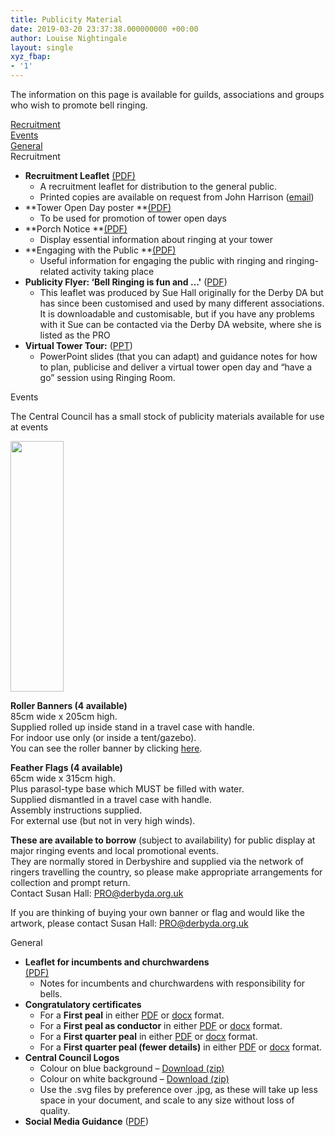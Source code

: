 ```yaml
---
title: Publicity Material
date: 2019-03-20 23:37:38.000000000 +00:00
author: Louise Nightingale
layout: single
xyz_fbap:
- '1'
---
```

The information on this page is available for guilds, associations and groups who wish to promote bell ringing. 

[Recruitment]()  
[Events]()  
[General]()  
Recruitment

  * **Recruitment Leaflet** [(PDF)](../../wp-content/uploads/2016/03/leaflet.pdf) 
      * A recruitment leaflet for distribution to the general public.
      * Printed copies are available on request from John Harrison ([email](mailto:leaflets@cccbr.tunbury.org))
  * **Tower Open Day poster **<a href="../../wp-content/uploads/2018/03/TowerOpenDay_Poster_Customisable.pdf" target="_blank" rel="noopener">(PDF)</a> 
      * To be used for promotion of tower open days
  * **Porch Notice **[(PDF)](../../wp-content/uploads/2018/03/Tower_Porch_Notice_Customisable.pdf) 
      * Display essential information about ringing at your tower
  * **Engaging with the Public **<a href="../../wp-content/uploads/2018/02/CCCBR_Engaging_with_the_Public_1-1.pdf" target="_blank" rel="noopener">(PDF)</a> 
      * Useful information for engaging the public with ringing and ringing-related activity taking place
  * **Publicity Flyer: &#8216;Bell Ringing is fun and &#8230;&apos;** ([PDF](https://cccbr.org.uk/wp-content/uploads/2020/12/RingingFlyer_CCCBR_Customisable.pdf)) 
      * This leaflet was produced by Sue Hall originally for the Derby DA but has since been customised and used by many different associations. It is downloadable and customisable, but if you have any problems with it Sue can be contacted via the Derby DA website, where she is listed as the PRO
  * **Virtual Tower Tour:** ([PPT](https://cccbr.org.uk/wp-content/uploads/2021/01/A-virtual-tower-bell-tour-presenter-notes.pptx)) 
      * PowerPoint slides (that you can adapt) and guidance notes for how to plan, publicise and deliver a virtual tower open day and &#8220;have a go&#8221; session using Ringing Room.

Events

The Central Council has a small stock of publicity materials available for use at events

<img loading="lazy" style="caret-color: #000000; color: #000000; font-family: -webkit-standard;" src="https://cccbr.org.uk/wp-content/uploads/2018/06/Feather_Flag-217x1024.png" alt="" width="85" height="401" /> 

**Roller Banners (4 available)**  
85cm wide x 205cm high.  
Supplied rolled up inside stand in a travel case with handle.  
For indoor use only (or inside a tent/gazebo).  
You can see the roller banner by clicking [here](https://cccbr.org.uk/wp-content/uploads/2021/05/Banner_Design_Roller_V5_highres.pdf).

**Feather Flags (4 available)**  
65cm wide x 315cm high.  
Plus parasol-type base which MUST be filled with water.  
Supplied dismantled in a travel case with handle.  
Assembly instructions supplied.  
For external use (but not in very high winds).

**These are available to borrow** (subject to availability) for public display at major ringing events and local promotional events.  
They are normally stored in Derbyshire and supplied via the network of ringers travelling the country, so please make appropriate arrangements for collection and prompt return.  
Contact Susan Hall: <PRO@derbyda.org.uk>

If you are thinking of buying your own banner or flag and would like the artwork, please contact Susan Hall: <PRO@derbyda.org.uk>

General

  * **Leaflet for incumbents and churchwardens**  
    <a href="../../wp-content/uploads/2016/05/Bells-in-Your-Care.pdf" target="_blank" rel="noopener noreferrer">(PDF)</a> 
      * Notes for incumbents and churchwardens with responsibility for bells.
  * **Congratulatory certificates** 
      * For a **First peal** in either <a href="../../wp-content/uploads/2016/05/peal.pdf" target="_blank" rel="noopener noreferrer">PDF</a> or <a href="../../wp-content/uploads/2016/05/peal.docx" target="_blank" rel="noopener noreferrer">docx</a> format.
      * For a **First peal as conductor** in either <a href="../../wp-content/uploads/2016/05/conductedpeal.pdf" target="_blank" rel="noopener noreferrer">PDF</a> or <a href="../../wp-content/uploads/2016/05/conductedpeal.docx" target="_blank" rel="noopener noreferrer">docx</a> format.
      * For a **First quarter peal** in either <a href="../../wp-content/uploads/2016/05/quarter.pdf" target="_blank" rel="noopener noreferrer">PDF</a> or <a href="../../wp-content/uploads/2016/05/quarter.docx" target="_blank" rel="noopener noreferrer">docx</a> format.
      * For a **First quarter peal (fewer details)** in either <a href="../../wp-content/uploads/2016/05/quarter-simple.pdf" target="_blank" rel="noopener noreferrer">PDF</a> or <a href="../../wp-content/uploads/2016/05/quarter-simple.docx" target="_blank" rel="noopener noreferrer">docx</a> format.
  * **Central Council Logos** 
      * Colour on blue background – [Download (zip)](../../wp-content/uploads/2017/06/CCCBR_Logo_col_rev.zip)
      * Colour on white background – [Download (zip)](../../wp-content/uploads/2017/06/CCCBR_Logo_col.zip)
      * Use the .svg files by preference over .jpg, as these will take up less space in your document, and scale to any size without loss of quality.
  * **Social Media Guidance** ([PDF](https://cccbr.org.uk/wp-content/uploads/2020/10/200902-Social_Media_Guidance.pdf))
